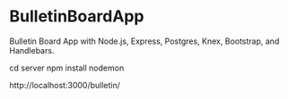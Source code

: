 # BulletinBoardApp

Bulletin Board App with Node.js, Express, Postgres, Knex, Bootstrap, and Handlebars.

cd server
npm install
nodemon

http://localhost:3000/bulletin/
